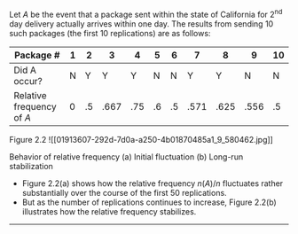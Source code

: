 
Let $A$ be the event that a package sent within the state of California for ${2}^{\text{nd}}$ day delivery actually arrives within one day.
The results from sending 10 such packages (the first 10 replications) are as follows:

| Package #                 | 1            | 2   | 3    | 4   | 5            | 6            | 7    | 8    | 9            | 10  |
| ------------------------- | ------------ | --- | ---- | --- | ------------ | ------------ | ---- | ---- | ------------ | --- |
| Did A occur?              | $\mathrm{N}$ | Y   | Y    | Y   | $\mathrm{N}$ | $\mathrm{N}$ | Y    | Y    | $\mathrm{N}$ | N   |
| Relative frequency of $A$ | 0            | .5  | .667 | .75 | .6           | .5           | .571 | .625 | .556         | .5  |

Figure 2.2
![[01913607-292d-7d0a-a250-4b01870485a1_9_580462.jpg]]

Behavior of relative frequency (a) Initial fluctuation (b) Long-run stabilization
- Figure 2.2(a) shows how the relative frequency $n ( A ) /n$ fluctuates rather substantially over the course of the first 50 replications.
- But as the number of replications continues to increase, Figure 2.2(b) illustrates how the relative frequency stabilizes.

---